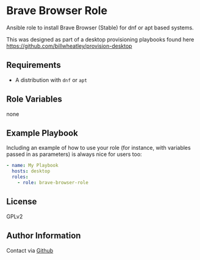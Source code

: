 Brave Browser Role
=========

Ansible role to install Brave Browser (Stable) for dnf or apt based systems.

This was designed as part of a desktop provisioning playbooks found here <https://github.com/billwheatley/provision-desktop>

Requirements
------------

- A distribution with `dnf` or `apt`

Role Variables
--------------

none

Example Playbook
----------------

Including an example of how to use your role (for instance, with variables passed in as parameters) is always nice for users too:

```yaml
- name: My Playbook
  hosts: desktop
  roles:
    - role: brave-browser-role
```

License
-------

GPLv2

Author Information
------------------

Contact via [Github](https://github.com/billwheatley/)